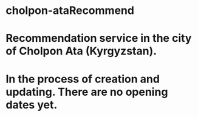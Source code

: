 #   cholpon-ataRecommend

#   Recommendation service in the city of Cholpon Ata (Kyrgyzstan). 
#   In the process of creation and updating. There are no opening dates yet.
